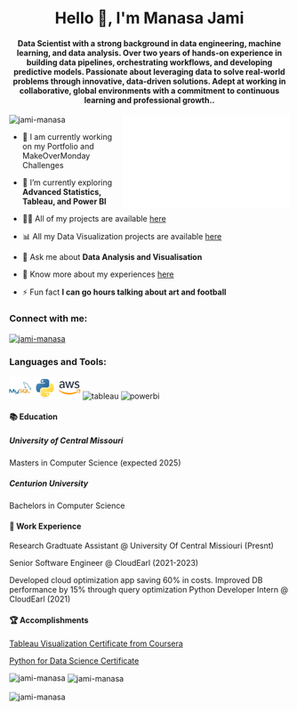 


<p align="center">
<!-- <img src="https://github.com/jami-manasa/jami-manasa/blob/main/f2.png" alt="Profile Pic" width="500"/> -->


</p>

<h1 align="center">Hello 👋, I'm Manasa Jami</h1>
<h4 align="center"> Data Scientist with a strong background in data engineering, machine learning, and data analysis. Over two years of hands-on experience in building data pipelines, orchestrating workflows, and developing predictive models. Passionate about leveraging data to solve real-world problems through innovative, data-driven solutions. Adept at working in collaborative, global environments with a commitment to continuous learning and professional growth..</h3>
<img align="right" alt="Coding" width="300" src="https://github.com/jami-manasa/jami-manasa/blob/main/f2.png">
<!--  <img src="https://github.com/jami-manasa/jami-manasa/blob/main/f2.png" alt="Profile Pic" width="500"/> -->
<p align="left"> <img src="https://komarev.com/ghpvc/?username=jami-manasa&label=Profile%20views&color=0e75b6&style=flat" alt="jami-manasa" /> </p>

- 🔭 I am currently working on my Portfolio and MakeOverMonday Challenges
  
- 🌱 I’m currently exploring **Advanced Statistics, Tableau, and Power BI**

- 👨‍💻 All of my projects are available [here](https://github.com/jami-manasa)

- 📊 All my Data Visualization projects are available [here](https://public.tableau.com/app/profile/j.manasa/)

- 💬 Ask me about **Data Analysis and Visualisation**

- 📄 Know more about my experiences [here](https://www.linkedin.com/in/jami-manasa/)

- ⚡ Fun fact **I can go hours talking about art and football**

<h3 align="left">Connect with me:</h3>
<p align="left">
<a href="https://linkedin.com/in/jami-manasa" target="blank"><img align="center" src="https://raw.githubusercontent.com/rahuldkjain/github-profile-readme-generator/master/src/images/icons/Social/linked-in-alt.svg" alt="jami-manasa" height="30" width="40" /></a>
  
</p>

<h3 align="left">Languages and Tools:</h3>
<p align="left"> 
<a> <img src="https://raw.githubusercontent.com/devicons/devicon/master/icons/mysql/mysql-original-wordmark.svg" alt="mysql" width="40" height="40"/> </a> 
<a> <img src="https://raw.githubusercontent.com/devicons/devicon/master/icons/python/python-original.svg" alt="python" width="40" height="40"/> </a> 
<a> <img src="https://raw.githubusercontent.com/devicons/devicon/master/icons/amazonwebservices/amazonwebservices-original-wordmark.svg" alt="aws" width="40" height="40"/> </a> 
<a> <img src="https://www.selectdistinct.co.uk/wp-content/uploads/2023/03/Tableau-logo-removebg-preview.png" alt="tableau" width="40" height="40"/> </a> 
<a> <img src="https://its.ucr.edu/sites/default/files/styles/form_preview/public/powerbi%20logo%201.png?itok=yYXO-S-V" alt="powerbi" width="40" height="40"/> </a> 

#### 📚 Education
##### University of Central Missouri
Masters in Computer Science (expected 2025)

##### Centurion University
Bachelors in Computer Science

#### 💼 Work Experience
Research Gradtuate Assistant @ University Of Central Missiouri (Presnt)

Senior Software Engineer @ CloudEarl (2021-2023)

Developed cloud optimization app saving 60% in costs. 
Improved DB performance by 15% through query optimization
Python Developer Intern @ CloudEarl (2021)

#### 🏆 Accomplishments
[Tableau Visualization Certificate from Coursera](https://www.coursera.org/account/accomplishments/verify/6VM6E62HUK4T?utm_source=link&utm_medium=certificate&utm_content=cert_image&utm_campaign=sharing_cta&utm_product=course)

[Python for Data Science Certificate](https://www.credly.com/badges/f073772b-a184-440e-8a5e-edeb50012761)


<p><img align="left" src="https://github-readme-stats.vercel.app/api/top-langs?username=jami-manasa&show_icons=true&locale=en&layout=compact" alt="jami-manasa" /></p>

<p>&nbsp;<img align="center" src="https://github-readme-stats.vercel.app/api?username=jami-manasa&show_icons=true&locale=en" alt="jami-manasa" /></p>

<p><img align="center" src="https://github-readme-streak-stats.herokuapp.com/?user=jami-manasa&" alt="jami-manasa" /></p>

